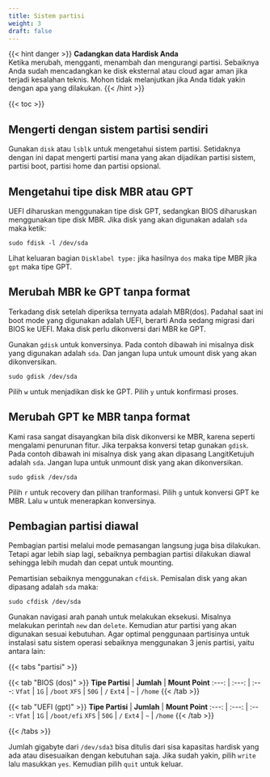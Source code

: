 ```yaml
---
title: Sistem partisi
weight: 3
draft: false
---
```


{{< hint danger >}}
**Cadangkan data Hardisk Anda**\
Ketika merubah, mengganti, menambah dan mengurangi partisi. Sebaiknya Anda sudah mencadangkan ke disk eksternal atau cloud agar aman jika terjadi kesalahan teknis. Mohon tidak melanjutkan jika Anda tidak yakin dengan apa yang dilakukan.
{{< /hint >}}

{{< toc >}}

## Mengerti dengan sistem partisi sendiri

Gunakan `disk` atau `lsblk` untuk mengetahui sistem partisi. Setidaknya dengan ini dapat mengerti partisi mana yang akan dijadikan partisi sistem, partisi boot, partisi home dan partisi opsional.

## Mengetahui tipe disk MBR atau GPT

UEFI diharuskan menggunakan tipe disk GPT, sedangkan BIOS diharuskan menggunakan tipe disk MBR. Jika disk yang akan digunakan adalah `sda` maka ketik:

```shell
sudo fdisk -l /dev/sda
```

Lihat keluaran bagian `Disklabel type:` jika hasilnya `dos` maka tipe MBR jika `gpt` maka tipe GPT.

## Merubah MBR ke GPT tanpa format

Terkadang disk setelah diperiksa ternyata adalah MBR(dos). Padahal saat ini boot mode yang digunakan adalah UEFI, berarti Anda sedang migrasi dari BIOS ke UEFI. Maka disk perlu dikonversi dari MBR ke GPT.

Gunakan `gdisk` untuk konversinya. Pada contoh dibawah ini misalnya disk yang digunakan adalah `sda`. Dan jangan lupa untuk umount disk yang akan dikonversikan.

```shell
sudo gdisk /dev/sda
```

Pilih `w` untuk menjadikan disk ke GPT. Pilih `y` untuk konfirmasi proses.

## Merubah GPT ke MBR tanpa format

Kami rasa sangat disayangkan bila disk dikonversi ke MBR, karena seperti mengalami penurunan fitur. Jika terpaksa konversi tetap gunakan `gdisk`. Pada contoh dibawah ini misalnya disk yang akan dipasang LangitKetujuh adalah `sda`. Jangan lupa untuk unmount disk yang akan dikonversikan.

```shell
sudo gdisk /dev/sda
```

Pilih `r` untuk recovery dan pilihan tranformasi. Pilih `g` untuk konversi GPT ke MBR. Lalu `w` untuk menerapkan konversinya.

## Pembagian partisi diawal

Pembagian partisi melalui mode pemasangan langsung juga bisa dilakukan. Tetapi agar lebih siap lagi, sebaiknya pembagian partisi dilakukan diawal sehingga lebih mudah dan cepat untuk mounting.

Pemartisian sebaiknya menggunakan `cfdisk`. Pemisalan disk yang akan dipasang adalah `sda` maka:

```shell
sudo cfdisk /dev/sda
```

Gunakan navigasi arah panah untuk melakukan eksekusi. Misalnya melakukan perintah `new` dan `delete`. Kemudian atur partisi yang akan digunakan sesuai kebutuhan. Agar optimal penggunaan partisinya untuk instalasi satu sistem operasi sebaiknya menggunakan 3 jenis partisi, yaitu antara lain:

{{< tabs "partisi" >}}

{{< tab "BIOS (dos)" >}}
**Tipe Partisi** | **Jumlah** | **Mount Point**
:---: | :---: | :---:
`Vfat` | `1G` | `/boot`
`XFS` | `50G` | `/`
`Ext4` | `~` | `/home`
{{< /tab >}}

{{< tab "UEFI (gpt)" >}}
**Tipe Partisi** | **Jumlah** | **Mount Point**
:---: | :---: | :---:
`Vfat` | `1G` | `/boot/efi`
`XFS` | `50G` | `/`
`Ext4` | `~` | `/home`
{{< /tab >}}

{{< /tabs >}}

Jumlah gigabyte dari `/dev/sda3` bisa ditulis dari sisa kapasitas hardisk yang ada atau disesuaikan dengan kebutuhan saja. Jika sudah yakin, pilih `write` lalu masukkan `yes`. Kemudian pilih `quit` untuk keluar.
